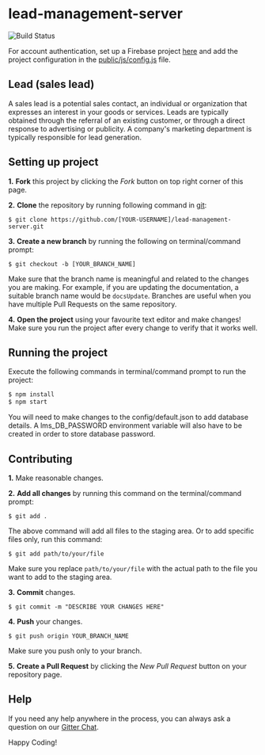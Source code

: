 # lead-management-server
![Build Status](https://travis-ci.org/sidhyatikku/lead-management-server.svg?branch=master)


For account authentication, set up a Firebase project [here](https://console.firebase.google.com)
and add the project configuration in the [public/js/config.js](https://github.com/jboss-outreach/lead-management-server/blob/master/public/js/config.js) file.

## Lead (sales lead)
A sales lead is a potential sales contact, an individual or organization that expresses an interest in your goods or services. Leads are typically obtained through the referral of an existing customer, or through a direct response to advertising or publicity. A company's marketing department is typically responsible for lead generation.



## Setting up project

**1.** **Fork** this project by clicking the _Fork_ button on top right corner of this page.

**2.** **Clone** the repository by running following command in [git](https://git-scm.com/):
```
$ git clone https://github.com/[YOUR-USERNAME]/lead-management-server.git
```

**3.** **Create a new branch** by running the following on terminal/command prompt:
```
$ git checkout -b [YOUR_BRANCH_NAME]
```
Make sure that the branch name is meaningful and related to the changes you are making. For example, if you are updating the documentation, a suitable branch name would be `docsUpdate`. Branches are useful when you have multiple Pull Requests on the same repository.

**4.** **Open the project** using your favourite text editor and make changes! Make sure you run the project after every change to verify that it works well.


## Running the project

Execute the following commands in terminal/command prompt to run the project:
```sh
$ npm install
$ npm start
```

You will need to make changes to the config/default.json to add database details. A lms_DB_PASSWORD environment variable will also have to be created in order to store database password.

## Contributing

**1.** Make reasonable changes.

**2.** **Add all changes** by running this command on the terminal/command prompt:
```
$ git add .
```

The above command will add all files to the staging area.
Or to add specific files only, run this command:
```
$ git add path/to/your/file
```
Make sure you replace `path/to/your/file` with the actual path to the file you want to add to the staging area.

**3.** **Commit** changes.
```
$ git commit -m "DESCRIBE YOUR CHANGES HERE"
```
**4.** **Push** your changes.
```
$ git push origin YOUR_BRANCH_NAME
```
Make sure you push only to your branch.

**5.** **Create a Pull Request** by clicking the _New Pull Request_ button on your repository page.

## Help
If you need any help anywhere in the process, you can always ask a question on our [Gitter Chat](https://gitter.im/jboss-outreach/gci).


Happy Coding!
